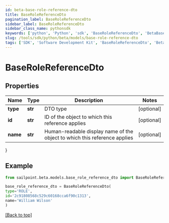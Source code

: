 ```yaml
---
id: beta-base-role-reference-dto
title: BaseRoleReferenceDto
pagination_label: BaseRoleReferenceDto
sidebar_label: BaseRoleReferenceDto
sidebar_class_name: pythonsdk
keywords: ['python', 'Python', 'sdk', 'BaseRoleReferenceDto', 'BetaBaseRoleReferenceDto'] 
slug: /tools/sdk/python/beta/models/base-role-reference-dto
tags: ['SDK', 'Software Development Kit', 'BaseRoleReferenceDto', 'BetaBaseRoleReferenceDto']
---
```


# BaseRoleReferenceDto


## Properties

Name | Type | Description | Notes
------------ | ------------- | ------------- | -------------
**type** | **str** | DTO type | [optional] 
**id** | **str** | ID of the object to which this reference applies | [optional] 
**name** | **str** | Human-readable display name of the object to which this reference applies | [optional] 
}

## Example

```python
from sailpoint.beta.models.base_role_reference_dto import BaseRoleReferenceDto

base_role_reference_dto = BaseRoleReferenceDto(
type='ROLE',
id='2c91808568c529c60168cca6f90c1313',
name='William Wilson'
)

```
[[Back to top]](#) 

